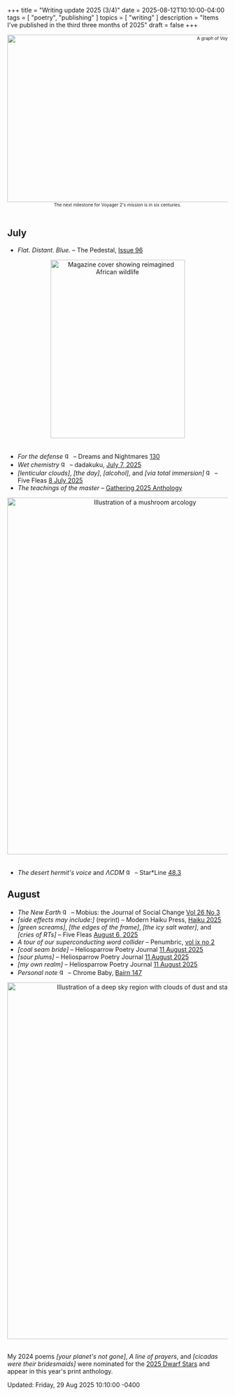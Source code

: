 +++
title = "Writing update 2025 (3/4)"
date = 2025-08-12T10:10:00-04:00
tags = [
    "poetry",
    "publishing"
]
topics = [
    "writing"
]
description = "Items I've published in the third three months of 2025"
draft = false
+++

<div align="center" style="font-size:x-small"><img src="https://milkfish08.s3.us-east-1.amazonaws.com/photo/blog/abovethefold/voyager-2-past-and-future-mission-english-76b920.jpg" alt="A graph of Voyager 2 speed vs. time" width="1024" height="383" title="Voyager 2 mission plotted out to deep time" /><br />The next milestone for Voyager 2's mission is in six centuries.</div><br clear="all" />

## July

* *Flat. Distant. Blue.* – The Pedestal, [Issue 96](https://thepedestalmagazine.com/richard-magahiz-flat-distant-blue/)
<div align="center"><img src="https://milkfish08.s3.us-east-1.amazonaws.com/photo/blog/_20250706_053524.JPG" title="Dreams and Nightmares 130 cover" alt="Magazine cover showing reimagined African wildlife" width="307" height="408" /></div><br clear="all" />

* *For the defense* <img src="https://milkfish08.s3.amazonaws.com/photo/blog/award_star_gold_1.png" width=16 height=16 title="gold star" /> – Dreams and Nightmares [130](https://dreamsandnightmaresmagazine.blogspot.com/2025/06/062025b.html)
* *Wet chemistry*  <img src="https://milkfish08.s3.amazonaws.com/photo/blog/award_star_gold_1.png" width=16 height=16 title="gold star" /> – dadakuku, [July 7, 2025](https://dadakuku.com/2025/07/07/wet-chemistry/)
* *[lenticular clouds]*, *[the day]*, *[alcohol]*, and *[via total immersion]* <img src="https://milkfish08.s3.amazonaws.com/photo/blog/award_star_gold_1.png" width=16 height=16 title="gold star" /> – Five Fleas [8 July 2025](https://fivefleas.blogspot.com/2025/07/afternoon-of-july-8-2025.html)
* *The teachings of the master* – [Gathering 2025 Anthology](https://www.localgemspoetrypress.com/gathering-by-poets-anonymous-preorders.html)

<div align="center"><img src="https://milkfish08.s3.us-east-1.amazonaws.com/photo/blog/IMG_20250726_170938_763.jpg" title="Star*Line issue 48.3 cover" alt="Illustration of a mushroom arcology" width=614 height=816 /></div><br clear="all" />

* *The desert hermit's voice* and *&#923;CDM* <img src="https://milkfish08.s3.amazonaws.com/photo/blog/award_star_gold_1.png" width=16 height=16 title="gold star" />
– Star*Line [48.3](https://sfpoetry.org/wp/starline/starline-48-3-summer-2025/)


## August

* *The New Earth* <img src="https://milkfish08.s3.amazonaws.com/photo/blog/award_star_gold_1.png" width=16 height=16 title="gold star" /> – Mobius: the Journal of Social Change [Vol 26 No 3](https://mobiusmagazine.com/poetry/newearth.html)
* *[side effects may include:]* (reprint) –  Modern Haiku Press, [Haiku 2025](https://www.modernhaiku.org/mhbooks/Haiku2025.html)
* *[green screams]*, *[the edges of the frame]*, *[the icy salt water]*, and *[cries of RTs]* – Five Fleas [August 6, 2025](https://fivefleas.blogspot.com/2025/08/afternoon-of-august-6-2025.html)
* *A tour of our superconducting word collider* – Penumbric, [vol ix no 2](https://www.penumbric.com/currentissue/magahizTour.html)
* *[coal seam bride]* – Heliosparrow Poetry Journal [11 August 2025](https://heliosparrow.com/2025/08/16-21/)
* *[sour plums]* – Heliosparrow Poetry Journal [11 August 2025](https://heliosparrow.com/2025/08/17-21/)
* *[my own realm]* – Heliosparrow Poetry Journal [11 August 2025](https://heliosparrow.com/2025/08/18-20/)
* *Personal note*  <img src="https://milkfish08.s3.amazonaws.com/photo/blog/award_star_gold_1.png" width=16 height=16 title="gold star" /> – Chrome Baby, [Bairn 147](https://robindunn.com/bairn147.html)

<!-- ## September -->

<div align="center"><img src="https://milkfish08.s3.us-east-1.amazonaws.com/photo/blog/IMG_20250726_170947_553.jpg" title="Dwarf Stars 2025 Anthology" alt="Illustration of a deep sky region with clouds of dust and stars" width=614 height=816 /></div><br clear="all" />

My 2024 poems *[your planet's not gone]*, *A line of prayers*, and *[cicadas were their bridesmaids]* were nominated for the [2025 Dwarf Stars](https://sfpoetry.org/wp/dwarf-stars/) and appear in this year's print anthology.

<div font-size="small">Updated: Friday, 29 Aug 2025 10:10:00 -0400</div>

